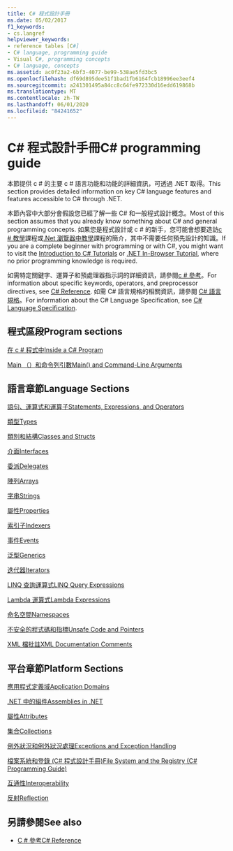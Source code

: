 ```yaml
---
title: C# 程式設計手冊
ms.date: 05/02/2017
f1_keywords:
- cs.langref
helpviewer_keywords:
- reference tables [C#]
- C# language, programming guide
- Visual C#, programming concepts
- C# language, concepts
ms.assetid: ac0f23a2-6bf3-4077-be99-538ae5fd3bc5
ms.openlocfilehash: df69d895dee51f1bad1fb6164fcb18996ee3eef4
ms.sourcegitcommit: a241301495a84cc8c64fe972330d16edd619868b
ms.translationtype: MT
ms.contentlocale: zh-TW
ms.lasthandoff: 06/01/2020
ms.locfileid: "84241652"
---
```

# <a name="c-programming-guide"></a><span data-ttu-id="321ce-102">C# 程式設計手冊</span><span class="sxs-lookup"><span data-stu-id="321ce-102">C# programming guide</span></span>

<span data-ttu-id="321ce-103">本節提供 c # 的主要 c # 語言功能和功能的詳細資訊，可透過 .NET 取得。</span><span class="sxs-lookup"><span data-stu-id="321ce-103">This section provides detailed information on key C# language features and features accessible to C# through .NET.</span></span>  
  
 <span data-ttu-id="321ce-104">本節內容中大部分會假設您已經了解一些 C# 和一般程式設計概念。</span><span class="sxs-lookup"><span data-stu-id="321ce-104">Most of this section assumes that you already know something about C# and general programming concepts.</span></span> <span data-ttu-id="321ce-105">如果您是程式設計或 c # 的新手，您可能會想要造訪[c # 教學](../tutorials/intro-to-csharp/index.md)課程或[.Net 瀏覽器中教學](https://dotnet.microsoft.com/learn/dotnet/in-browser-tutorial/1)課程的簡介，其中不需要任何預先設計的知識。</span><span class="sxs-lookup"><span data-stu-id="321ce-105">If you are a complete beginner with programming or with C#, you might want to visit the [Introduction to C# Tutorials](../tutorials/intro-to-csharp/index.md) or [.NET In-Browser Tutorial](https://dotnet.microsoft.com/learn/dotnet/in-browser-tutorial/1), where no prior programming knowledge is required.</span></span>  
  
 <span data-ttu-id="321ce-106">如需特定關鍵字、運算子和預處理器指示詞的詳細資訊，請參閱[c # 參考](../language-reference/index.md)。</span><span class="sxs-lookup"><span data-stu-id="321ce-106">For information about specific keywords, operators, and preprocessor directives, see [C# Reference](../language-reference/index.md).</span></span> <span data-ttu-id="321ce-107">如需 C# 語言規格的相關資訊，請參閱 [C# 語言規格](/dotnet/csharp/language-reference/language-specification/introduction)。</span><span class="sxs-lookup"><span data-stu-id="321ce-107">For information about the C# Language Specification, see [C# Language Specification](/dotnet/csharp/language-reference/language-specification/introduction).</span></span>  
  
## <a name="program-sections"></a><span data-ttu-id="321ce-108">程式區段</span><span class="sxs-lookup"><span data-stu-id="321ce-108">Program sections</span></span>

[<span data-ttu-id="321ce-109">在 c # 程式中</span><span class="sxs-lookup"><span data-stu-id="321ce-109">Inside a C# Program</span></span>](./inside-a-program/index.md)  
  
[<span data-ttu-id="321ce-110">Main （）和命令列引數</span><span class="sxs-lookup"><span data-stu-id="321ce-110">Main() and Command-Line Arguments</span></span>](./main-and-command-args/index.md)  

## <a name="language-sections"></a><span data-ttu-id="321ce-111">語言章節</span><span class="sxs-lookup"><span data-stu-id="321ce-111">Language Sections</span></span>

[<span data-ttu-id="321ce-112">語句、運算式和運算子</span><span class="sxs-lookup"><span data-stu-id="321ce-112">Statements, Expressions, and Operators</span></span>](./statements-expressions-operators/index.md)  

 [<span data-ttu-id="321ce-113">類型</span><span class="sxs-lookup"><span data-stu-id="321ce-113">Types</span></span>](./types/index.md)  

 [<span data-ttu-id="321ce-114">類別和結構</span><span class="sxs-lookup"><span data-stu-id="321ce-114">Classes and Structs</span></span>](./classes-and-structs/index.md)  
  
 [<span data-ttu-id="321ce-115">介面</span><span class="sxs-lookup"><span data-stu-id="321ce-115">Interfaces</span></span>](./interfaces/index.md)  

 [<span data-ttu-id="321ce-116">委派</span><span class="sxs-lookup"><span data-stu-id="321ce-116">Delegates</span></span>](./delegates/index.md)  

 [<span data-ttu-id="321ce-117">陣列</span><span class="sxs-lookup"><span data-stu-id="321ce-117">Arrays</span></span>](./arrays/index.md)  
  
 [<span data-ttu-id="321ce-118">字串</span><span class="sxs-lookup"><span data-stu-id="321ce-118">Strings</span></span>](./strings/index.md)  
  
 [<span data-ttu-id="321ce-119">屬性</span><span class="sxs-lookup"><span data-stu-id="321ce-119">Properties</span></span>](./classes-and-structs/properties.md)  
  
 [<span data-ttu-id="321ce-120">索引子</span><span class="sxs-lookup"><span data-stu-id="321ce-120">Indexers</span></span>](./indexers/index.md)  
  
 [<span data-ttu-id="321ce-121">事件</span><span class="sxs-lookup"><span data-stu-id="321ce-121">Events</span></span>](./events/index.md)  
  
 [<span data-ttu-id="321ce-122">泛型</span><span class="sxs-lookup"><span data-stu-id="321ce-122">Generics</span></span>](./generics/index.md)  
  
 [<span data-ttu-id="321ce-123">迭代器</span><span class="sxs-lookup"><span data-stu-id="321ce-123">Iterators</span></span>](./concepts/iterators.md)
  
 [<span data-ttu-id="321ce-124">LINQ 查詢運算式</span><span class="sxs-lookup"><span data-stu-id="321ce-124">LINQ Query Expressions</span></span>](../linq/index.md)  
  
 [<span data-ttu-id="321ce-125">Lambda 運算式</span><span class="sxs-lookup"><span data-stu-id="321ce-125">Lambda Expressions</span></span>](./statements-expressions-operators/lambda-expressions.md)  
  
 [<span data-ttu-id="321ce-126">命名空間</span><span class="sxs-lookup"><span data-stu-id="321ce-126">Namespaces</span></span>](./namespaces/index.md)  
  
 [<span data-ttu-id="321ce-127">不安全的程式碼和指標</span><span class="sxs-lookup"><span data-stu-id="321ce-127">Unsafe Code and Pointers</span></span>](./unsafe-code-pointers/index.md)  
  
 [<span data-ttu-id="321ce-128">XML 檔批註</span><span class="sxs-lookup"><span data-stu-id="321ce-128">XML Documentation Comments</span></span>](./xmldoc/index.md)  
  
## <a name="platform-sections"></a><span data-ttu-id="321ce-129">平台章節</span><span class="sxs-lookup"><span data-stu-id="321ce-129">Platform Sections</span></span>

 [<span data-ttu-id="321ce-130">應用程式定義域</span><span class="sxs-lookup"><span data-stu-id="321ce-130">Application Domains</span></span>](../../framework/app-domains/application-domains.md)  
  
 [<span data-ttu-id="321ce-131">.NET 中的組件</span><span class="sxs-lookup"><span data-stu-id="321ce-131">Assemblies in .NET</span></span>](../../standard/assembly/index.md)  
  
 [<span data-ttu-id="321ce-132">屬性</span><span class="sxs-lookup"><span data-stu-id="321ce-132">Attributes</span></span>](./concepts/attributes/index.md)  
  
 [<span data-ttu-id="321ce-133">集合</span><span class="sxs-lookup"><span data-stu-id="321ce-133">Collections</span></span>](./concepts/collections.md)  
  
 [<span data-ttu-id="321ce-134">例外狀況和例外狀況處理</span><span class="sxs-lookup"><span data-stu-id="321ce-134">Exceptions and Exception Handling</span></span>](./exceptions/index.md)  
  
 [<span data-ttu-id="321ce-135">檔案系統和登錄 (C# 程式設計手冊)</span><span class="sxs-lookup"><span data-stu-id="321ce-135">File System and the Registry (C# Programming Guide)</span></span>](./file-system/index.md)  
  
 [<span data-ttu-id="321ce-136">互通性</span><span class="sxs-lookup"><span data-stu-id="321ce-136">Interoperability</span></span>](./interop/index.md)  
  
 [<span data-ttu-id="321ce-137">反射</span><span class="sxs-lookup"><span data-stu-id="321ce-137">Reflection</span></span>](./concepts/reflection.md)  
  
## <a name="see-also"></a><span data-ttu-id="321ce-138">另請參閱</span><span class="sxs-lookup"><span data-stu-id="321ce-138">See also</span></span>

- [<span data-ttu-id="321ce-139">C # 參考</span><span class="sxs-lookup"><span data-stu-id="321ce-139">C# Reference</span></span>](../language-reference/index.md)

